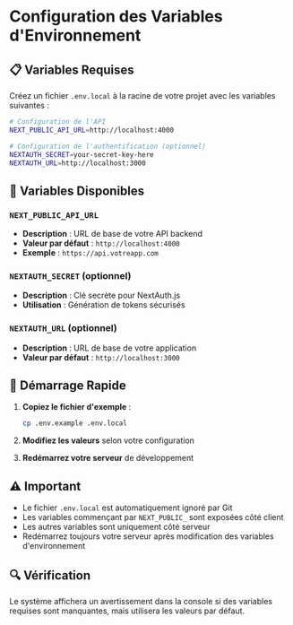 # Configuration des Variables d'Environnement

## 📋 Variables Requises

Créez un fichier `.env.local` à la racine de votre projet avec les variables suivantes :

```bash
# Configuration de l'API
NEXT_PUBLIC_API_URL=http://localhost:4000

# Configuration de l'authentification (optionnel)
NEXTAUTH_SECRET=your-secret-key-here
NEXTAUTH_URL=http://localhost:3000
```

## 🔧 Variables Disponibles

### `NEXT_PUBLIC_API_URL`

- **Description** : URL de base de votre API backend
- **Valeur par défaut** : `http://localhost:4000`
- **Exemple** : `https://api.votreapp.com`

### `NEXTAUTH_SECRET` (optionnel)

- **Description** : Clé secrète pour NextAuth.js
- **Utilisation** : Génération de tokens sécurisés

### `NEXTAUTH_URL` (optionnel)

- **Description** : URL de base de votre application
- **Valeur par défaut** : `http://localhost:3000`

## 🚀 Démarrage Rapide

1. **Copiez le fichier d'exemple** :

   ```bash
   cp .env.example .env.local
   ```

2. **Modifiez les valeurs** selon votre configuration

3. **Redémarrez votre serveur** de développement

## ⚠️ Important

- Le fichier `.env.local` est automatiquement ignoré par Git
- Les variables commençant par `NEXT_PUBLIC_` sont exposées côté client
- Les autres variables sont uniquement côté serveur
- Redémarrez toujours votre serveur après modification des variables d'environnement

## 🔍 Vérification

Le système affichera un avertissement dans la console si des variables requises sont manquantes, mais utilisera les valeurs par défaut.
